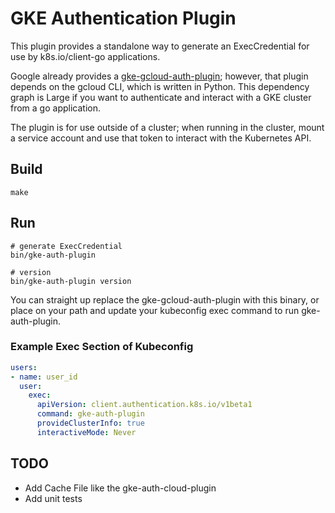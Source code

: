 # GKE Authentication Plugin

This plugin provides a standalone way to generate an ExecCredential for use by k8s.io/client-go applications.

Google already provides a [gke-gcloud-auth-plugin](https://cloud.google.com/blog/products/containers-kubernetes/kubectl-auth-changes-in-gke); however, that plugin depends on the gcloud CLI, which is written in Python. This dependency graph is Large if you want to authenticate and interact with a GKE cluster from a go application.

The plugin is for use outside of a cluster; when running in the cluster, mount a service account and use that token to interact with the Kubernetes API.

## Build

```shell
make
```

## Run

```shell
# generate ExecCredential
bin/gke-auth-plugin

# version
bin/gke-auth-plugin version
```

You can straight up replace the gke-gcloud-auth-plugin with this binary, or place on your path and update your kubeconfig exec command to run gke-auth-plugin.

### Example Exec Section of Kubeconfig

```yaml
users:
- name: user_id
  user:
    exec:
      apiVersion: client.authentication.k8s.io/v1beta1
      command: gke-auth-plugin
      provideClusterInfo: true
      interactiveMode: Never
```
## TODO

- Add Cache File like the gke-auth-cloud-plugin
- Add unit tests